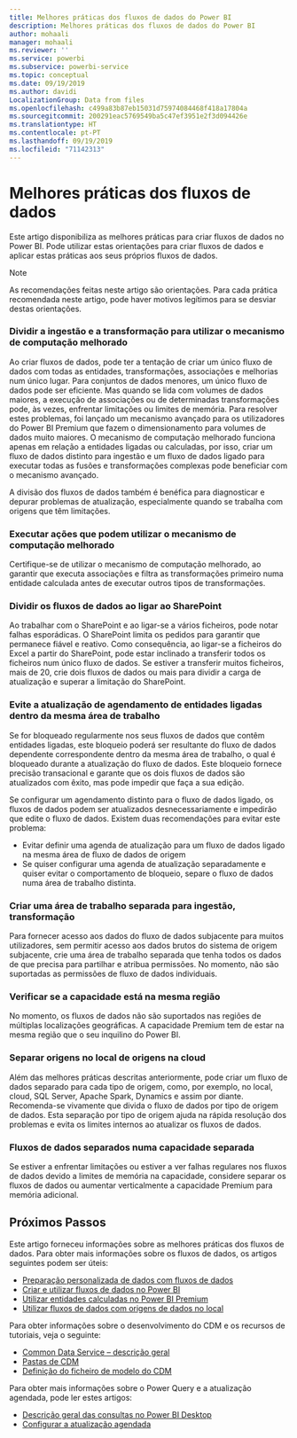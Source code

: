```yaml
---
title: Melhores práticas dos fluxos de dados do Power BI
description: Melhores práticas dos fluxos de dados do Power BI
author: mohaali
manager: mohaali
ms.reviewer: ''
ms.service: powerbi
ms.subservice: powerbi-service
ms.topic: conceptual
ms.date: 09/19/2019
ms.author: davidi
LocalizationGroup: Data from files
ms.openlocfilehash: c499a83b87eb15031d75974084468f418a17804a
ms.sourcegitcommit: 200291eac5769549ba5c47ef3951e2f3d094426e
ms.translationtype: HT
ms.contentlocale: pt-PT
ms.lasthandoff: 09/19/2019
ms.locfileid: "71142313"
---
```

# <a name="dataflows-best-practice"></a>Melhores práticas dos fluxos de dados

Este artigo disponibiliza as melhores práticas para criar fluxos de dados no Power BI. Pode utilizar estas orientações para criar fluxos de dados e aplicar estas práticas aos seus próprios fluxos de dados.

> [!NOTE]
> As recomendações feitas neste artigo são orientações. Para cada prática recomendada neste artigo, pode haver motivos legítimos para se desviar destas orientações. 
> 
> 

### <a name="split-ingestion-and-transformation-to-use-the-enhanced-compute-engine"></a>Dividir a ingestão e a transformação para utilizar o mecanismo de computação melhorado

Ao criar fluxos de dados, pode ter a tentação de criar um único fluxo de dados com todas as entidades, transformações, associações e melhorias num único lugar. Para conjuntos de dados menores, um único fluxo de dados pode ser eficiente. Mas quando se lida com volumes de dados maiores, a execução de associações ou de determinadas transformações pode, às vezes, enfrentar limitações ou limites de memória. Para resolver estes problemas, foi lançado um mecanismo avançado para os utilizadores do Power BI Premium que fazem o dimensionamento para volumes de dados muito maiores. O mecanismo de computação melhorado funciona apenas em relação a entidades ligadas ou calculadas, por isso, criar um fluxo de dados distinto para ingestão e um fluxo de dados ligado para executar todas as fusões e transformações complexas pode beneficiar com o mecanismo avançado.

A divisão dos fluxos de dados também é benéfica para diagnosticar e depurar problemas de atualização, especialmente quando se trabalha com origens que têm limitações.

### <a name="perform-actions-that-can-use-the-enhanced-compute-engine"></a>Executar ações que podem utilizar o mecanismo de computação melhorado

Certifique-se de utilizar o mecanismo de computação melhorado, ao garantir que executa associações e filtra as transformações primeiro numa entidade calculada antes de executar outros tipos de transformações.

### <a name="split-dataflows-when-connecting-to-sharepoint"></a>Dividir os fluxos de dados ao ligar ao SharePoint

Ao trabalhar com o SharePoint e ao ligar-se a vários ficheiros, pode notar falhas esporádicas. O SharePoint limita os pedidos para garantir que permanece fiável e reativo. Como consequência, ao ligar-se a ficheiros do Excel a partir do SharePoint, pode estar inclinado a transferir todos os ficheiros num único fluxo de dados. Se estiver a transferir muitos ficheiros, mais de 20, crie dois fluxos de dados ou mais para dividir a carga de atualização e superar a limitação do SharePoint.

### <a name="avoid-scheduling-refresh-for-linked-entities-inside-the-same-workspace"></a>Evite a atualização de agendamento de entidades ligadas dentro da mesma área de trabalho

Se for bloqueado regularmente nos seus fluxos de dados que contêm entidades ligadas, este bloqueio poderá ser resultante do fluxo de dados dependente correspondente dentro da mesma área de trabalho, o qual é bloqueado durante a atualização do fluxo de dados. Este bloqueio fornece precisão transacional e garante que os dois fluxos de dados são atualizados com êxito, mas pode impedir que faça a sua edição. 

Se configurar um agendamento distinto para o fluxo de dados ligado, os fluxos de dados podem ser atualizados desnecessariamente e impedirão que edite o fluxo de dados. Existem duas recomendações para evitar este problema: 

* Evitar definir uma agenda de atualização para um fluxo de dados ligado na mesma área de fluxo de dados de origem
* Se quiser configurar uma agenda de atualização separadamente e quiser evitar o comportamento de bloqueio, separe o fluxo de dados numa área de trabalho distinta.

### <a name="create-a-separate-workspace-for-ingestion-transformation"></a>Criar uma área de trabalho separada para ingestão, transformação

Para fornecer acesso aos dados do fluxo de dados subjacente para muitos utilizadores, sem permitir acesso aos dados brutos do sistema de origem subjacente, crie uma área de trabalho separada que tenha todos os dados de que precisa para partilhar e atribua permissões. No momento, não são suportadas as permissões de fluxo de dados individuais.

### <a name="ensure-capacity-is-in-the-same-region"></a>Verificar se a capacidade está na mesma região

No momento, os fluxos de dados não são suportados nas regiões de múltiplas localizações geográficas. A capacidade Premium tem de estar na mesma região que o seu inquilino do Power BI.

### <a name="separate-on-premises-sources-from-cloud-sources"></a>Separar origens no local de origens na cloud

Além das melhores práticas descritas anteriormente, pode criar um fluxo de dados separado para cada tipo de origem, como, por exemplo, no local, cloud, SQL Server, Apache Spark, Dynamics e assim por diante. Recomenda-se vivamente que divida o fluxo de dados por tipo de origem de dados. Esta separação por tipo de origem ajuda na rápida resolução dos problemas e evita os limites internos ao atualizar os fluxos de dados.

### <a name="separate-dataflows-into-a-separate-capacity"></a>Fluxos de dados separados numa capacidade separada

Se estiver a enfrentar limitações ou estiver a ver falhas regulares nos fluxos de dados devido a limites de memória na capacidade, considere separar os fluxos de dados ou aumentar verticalmente a capacidade Premium para memória adicional.

## <a name="next-steps"></a>Próximos Passos

Este artigo forneceu informações sobre as melhores práticas dos fluxos de dados. Para obter mais informações sobre os fluxos de dados, os artigos seguintes podem ser úteis:

* [Preparação personalizada de dados com fluxos de dados](service-dataflows-overview.md)
* [Criar e utilizar fluxos de dados no Power BI](service-dataflows-create-use.md)
* [Utilizar entidades calculadas no Power BI Premium](service-dataflows-computed-entities-premium.md)
* [Utilizar fluxos de dados com origens de dados no local](service-dataflows-on-premises-gateways.md)

Para obter informações sobre o desenvolvimento do CDM e os recursos de tutoriais, veja o seguinte:
* [Common Data Service – descrição geral](https://docs.microsoft.com/powerapps/common-data-model/overview)
* [Pastas de CDM](https://go.microsoft.com/fwlink/?linkid=2045304)
* [Definição do ficheiro de modelo do CDM](https://go.microsoft.com/fwlink/?linkid=2045521)


Para obter mais informações sobre o Power Query e a atualização agendada, pode ler estes artigos:
* [Descrição geral das consultas no Power BI Desktop](desktop-query-overview.md)
* [Configurar a atualização agendada](refresh-scheduled-refresh.md)
